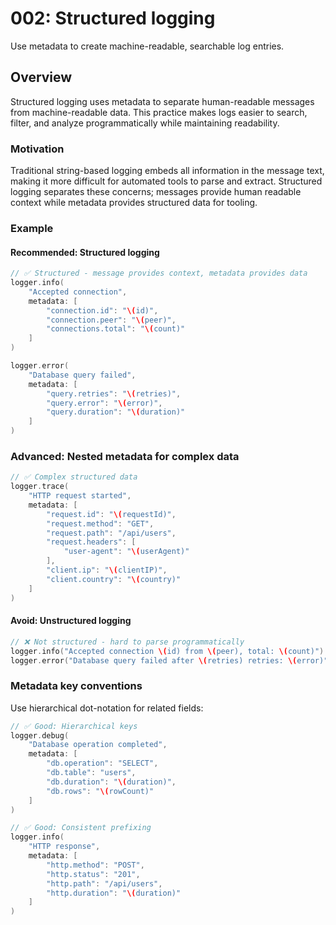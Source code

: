 # 002: Structured logging

Use metadata to create machine-readable, searchable log entries.

## Overview

Structured logging uses metadata to separate human-readable messages from
machine-readable data. This practice makes logs easier to search, filter, and
analyze programmatically while maintaining readability.

### Motivation

Traditional string-based logging embeds all information in the message text,
making it more difficult for automated tools to parse and extract.
Structured logging separates these concerns; messages provide human readable
context while metadata provides structured data for tooling.

### Example

#### Recommended: Structured logging

```swift
// ✅ Structured - message provides context, metadata provides data
logger.info(
    "Accepted connection",
    metadata: [
        "connection.id": "\(id)",
        "connection.peer": "\(peer)", 
        "connections.total": "\(count)"
    ]
)

logger.error(
    "Database query failed",
    metadata: [
        "query.retries": "\(retries)",
        "query.error": "\(error)",
        "query.duration": "\(duration)"
    ]
)
```

### Advanced: Nested metadata for complex data

```swift
// ✅ Complex structured data
logger.trace(
    "HTTP request started",
    metadata: [
        "request.id": "\(requestId)",
        "request.method": "GET",
        "request.path": "/api/users",
        "request.headers": [
            "user-agent": "\(userAgent)"
        ],
        "client.ip": "\(clientIP)",
        "client.country": "\(country)"
    ]
)
```

#### Avoid: Unstructured logging

```swift
// ❌ Not structured - hard to parse programmatically
logger.info("Accepted connection \(id) from \(peer), total: \(count)")
logger.error("Database query failed after \(retries) retries: \(error)")
```

### Metadata key conventions

Use hierarchical dot-notation for related fields:

```swift
// ✅ Good: Hierarchical keys
logger.debug(
    "Database operation completed",
    metadata: [
        "db.operation": "SELECT",
        "db.table": "users",
        "db.duration": "\(duration)",
        "db.rows": "\(rowCount)"
    ]
)

// ✅ Good: Consistent prefixing
logger.info(
    "HTTP response",
    metadata: [
        "http.method": "POST",
        "http.status": "201",
        "http.path": "/api/users",
        "http.duration": "\(duration)"
    ]
)
```
